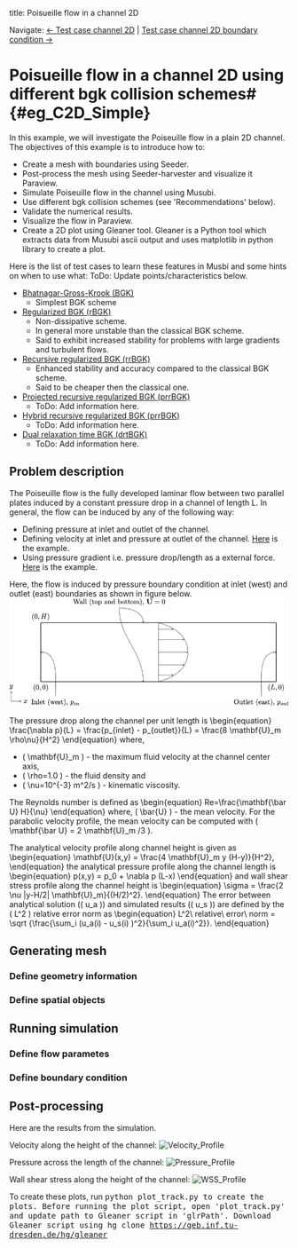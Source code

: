 title: Poisueille flow in a channel 2D

Navigate: [&larr; Test case channel 2D](../index.html)
| [Test case channel 2D boundary condition &rarr;](../C2D_BoundaryConditions/index.html)

# Poisueille flow in a channel 2D using different bgk collision schemes# {#eg_C2D_Simple}

In this example, we will investigate the Poiseuille flow in a plain 2D channel.
The objectives of this example is to introduce how to:

* Create a mesh with boundaries using Seeder.
* Post-process the mesh using Seeder-harvester and visualize it Paraview.
* Simulate Poiseuille flow in the channel using Musubi.
* Use different bgk collision schemes (see 'Recommendations' below).
* Validate the numerical results.
* Visualize the flow in Paraview.
* Create a 2D plot using Gleaner tool. Gleaner is a Python tool which
extracts data from Musubi ascii output and uses matplotlib in python library
to create a plot.

Here is the list of test cases to learn these features in Musbi and some hints
on when to use what:
ToDo: Update points/characteristics below.

* [Bhatnagar-Gross-Krook (BGK)](C2D_simple_BGK/index.html)
  * Simplest BGK scheme
* [Regularized BGK (rBGK)](C2D_simple_rBGK/index.html)
  * Non-dissipative scheme.
  * In general more unstable than the classical BGK scheme.
  * Said to exhibit increased stability for problems with large gradients and
    turbulent flows.
* [Recursive regularized BGK (rrBGK)](C2D_simple_rrBGK/index.html)
  * Enhanced stability and accuracy compared to the classical BGK scheme.
  * Said to be cheaper then the classical one.
* [Projected recursive regularized BGK (prrBGK)](C2D_simple_prrBGK/index.html)
  * ToDo: Add information here.
* [Hybrid recursive regularized BGK (prrBGK)](C2D_simple_hrrBGK/index.html)
  * ToDo: Add information here.
* [Dual relaxation time BGK (drtBGK)](C2D_simple_drtBGK/index.html)
  * ToDo: Add information here.

## Problem description ##

The Poiseuille flow is the fully developed laminar flow between two parallel
plates induced by a constant pressure drop in a channel of length L.
In general, the flow can be induced by any of the following way:

* Defining pressure at inlet and outlet of the channel.
* Defining velocity at inlet and pressure at outlet of the channel.
  [Here](../C2D_BoundaryConditions/BC_VeNonEqExpol_PressNonEqExpol/index.html)
  is the example.
* Using pressure gradient i.e. pressure drop/length as a external force.
  [Here](../C2D_Force/index.html) is the example.

Here, the flow is induced by pressure boundary condition at inlet (west)
and outlet (east) boundaries as shown in figure below.
![channel2DSetup](media/channel2DSetup.png "Geometry configuration for Channel 2D")

The pressure drop along the channel per unit length is
\begin{equation}
  \frac{\nabla p}{L} = \frac{p_{inlet} - p_{outlet}}{L}
  = \frac{8 \mathbf{U}_m \rho\nu}{H^2}
\end{equation}
where,

* \( \mathbf{U}_m \) - the maximum fluid velocity at the channel center axis,
* \( \rho=1.0 \) - the fluid density and
* \( \nu=10^{-3} m^2/s \) - kinematic viscosity.

The Reynolds number is defined as
\begin{equation}
  Re=\frac{\mathbf{\bar U} H}{\nu}
\end{equation}
where, \( \bar{U} \) - the mean velocity.
For the parabolic velocity profile, the mean velocity can be computed with
\( \mathbf{\bar U} = 2 \mathbf{U}_m /3 \).

The analytical velocity profile along channel height is given as
\begin{equation}
  \mathbf{U}(x,y) = \frac{4 \mathbf{U}_m y (H-y)}{H^2},
\end{equation}
the analytical pressure profile along the channel length is
\begin{equation}
  p(x,y) = p_0 + \nabla p (L-x)
\end{equation}
and wall shear stress profile along the channel height is
\begin{equation}
  \sigma = \frac{2 \nu |y-H/2| \mathbf{U}_m}{(H/2)^2}.
\end{equation}
The error between analytical solution (\( u_a \)) and simulated results
(\( u_s \)) are defined by the \( L^2 \) relative error norm as
\begin{equation}
  L^2\ relative\ error\ norm =
   \sqrt {\frac{\sum_i (u_a(i) - u_s(i) )^2}{\sum_i u_a(i)^2}}.
\end{equation}

## Generating mesh ##
### Define geometry information ###
### Define spatial objects ###

## Running simulation ##
### Define flow parametes ###
### Define boundary condition ###

## Post-processing ##

Here are the results from the simulation.

Velocity along the height of the channel:
![Velocity_Profile](media/Velocity_Profile.png)

Pressure across the length of the channel:
![Pressure_Profile](media/Pressure_Profile.png)

Wall shear stress along the height of the channel:
![WSS_Profile](media/WSS_Profile.png)

To create these plots, run <tt>python plot_track.py<tt> to create the plots.
Before running the plot script, open 'plot_track.py' and update path to
Gleaner script in 'glrPath'.
Download Gleaner script using
<tt>hg clone https://geb.inf.tu-dresden.de/hg/gleaner</tt>
